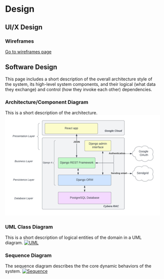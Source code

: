 # Design
## UI/X Design
### Wireframes
[Go to wireframes page](wireframes)

## Software Design
This page includes a short description of the overall architecture style of the system, its high-level system components, and their logical (what data they exchange) and control (how they invoke each other) dependencies.

### Architecture/Component Diagram
This is a short description of the architecture.
[![Architecture](https://raw.githubusercontent.com/UAlberta-CMPUT401/example-documentation/master/docs/images/architecture.png)](https://raw.githubusercontent.com/UAlberta-CMPUT401/example-documentation/master/docs/images/architecture.png)

### UML Class Diagram
This is a short description of logical entities of the domain in a UML diagram.
[![UML](https://raw.githubusercontent.com/UAlberta-CMPUT401/example-documentation/master/docs/images/UML.png)](https://raw.githubusercontent.com/UAlberta-CMPUT401/example-documentation/master/docs/images/UML.png)

### Sequence Diagram
The sequence diagram describes the the core dynamic behaviors of the system.
[![Sequence](https://raw.githubusercontent.com/UAlberta-CMPUT401/example-documentation/master/docs/images/sequence.png)](https://raw.githubusercontent.com/UAlberta-CMPUT401/example-documentation/master/docs/files/sequence.pdf)
